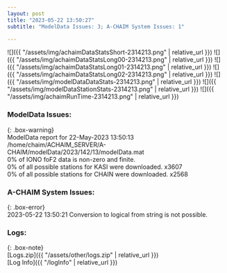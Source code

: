 ```yaml
---
layout: post
title: "2023-05-22 13:50:27"
subtitle: "ModelData Issues: 3; A-CHAIM System Issues: 1"

---
```


![]({{ "/assets/img/achaimDataStatsShort-2314213.png" | relative_url }})
![]({{ "/assets/img/achaimDataStatsLong00-2314213.png" | relative_url }})
![]({{ "/assets/img/achaimDataStatsLong01-2314213.png" | relative_url }})
![]({{ "/assets/img/achaimDataStatsLong02-2314213.png" | relative_url }})
![]({{ "/assets/img/modelDataDataStats-2314213.png" | relative_url }})
![]({{ "/assets/img/modelDataStationStats-2314213.png" | relative_url }})
![]({{ "/assets/img/achaimRunTime-2314213.png" | relative_url }})


### ModelData Issues:  
  
{: .box-warning}  
 ModelData report for 22-May-2023 13:50:13   
 /home/chaim/ACHAIM_SERVER/A-CHAIM/modelData/2023/142/13/modelData.mat   
 0% of IONO foF2 data is non-zero and finite.   
 0% of all possible stations for KASI were downloaded. x3607   
 0% of all possible stations for CHAIN were downloaded. x2568   
  
### A-CHAIM System Issues:  
  
{: .box-error}  
2023-05-22 13:50:21 Conversion to logical from string is not possible.  

### Logs:  
  
{: .box-note}  
[Logs.zip]({{ "/assets/other/logs.zip" | relative_url }})  
[Log Info]({{ "/logInfo" | relative_url }})  
